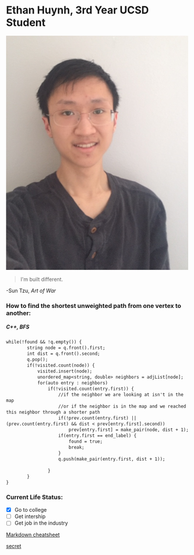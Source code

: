 # Ethan Huynh, 3rd Year UCSD Student

![This is me](pics/me.jpg)

> I'm built different.  

-Sun Tzu, *Art of War*

### How to find the shortest unweighted path from one vertex to another:
##### C++, BFS
```
while(!found && !q.empty()) {
        string node = q.front().first;
        int dist = q.front().second;
        q.pop();
        if(!visited.count(node)) {
            visited.insert(node);
            unordered_map<string, double> neighbors = adjList[node];
            for(auto entry : neighbors)
                if(!visited.count(entry.first)) {
                    //if the neighbor we are looking at isn't in the map
                    //or if the neighbor is in the map and we reached this neighbor through a shorter path
                    if(!prev.count(entry.first) || (prev.count(entry.first) && dist < prev[entry.first].second))
                        prev[entry.first] = make_pair(node, dist + 1);
                    if(entry.first == end_label) {
                        found = true;
                        break;
                    }
                    q.push(make_pair(entry.first, dist + 1));
                    
                }
        }
}
```

### Current Life Status:
- [x] Go to college
- [ ] Get intership
- [ ] Get job in the industry

[Markdown cheatsheet](https://docs.github.com/en/free-pro-team@latest/github/writing-on-github/basic-writing-and-formatting-syntax#styling-text)

[secret](secret_sauce/secret.md)